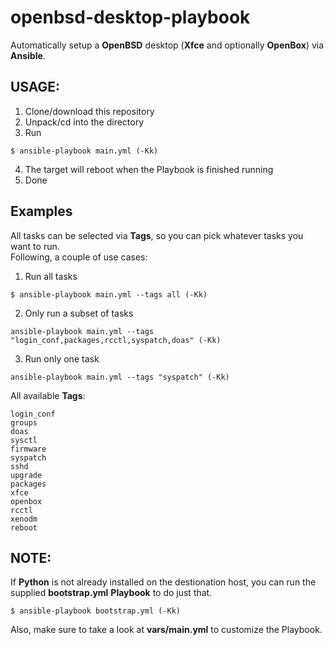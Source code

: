 # openbsd-desktop-playbook

Automatically setup a **OpenBSD** desktop (**Xfce** and optionally **OpenBox**) via **Ansible**.

## USAGE:
1. Clone/download this repository
2. Unpack/cd into the directory
3. Run
```Shell
$ ansible-playbook main.yml (-Kk)
```
4. The target will reboot when the Playbook is finished running
5. Done

## Examples
All tasks can be selected via **Tags**, so you can pick whatever tasks you want to run.   
Following, a couple of use cases:
1. Run all tasks
```Ansible
$ ansible-playbook main.yml --tags all (-Kk)
```
2. Only run a subset of tasks
```Ansible
ansible-playbook main.yml --tags "login_conf,packages,rcctl,syspatch,doas" (-Kk)
```
3. Run only one task
```
ansible-playbook main.yml --tags "syspatch" (-Kk)
```
All available **Tags**:
```Shell
login_conf
groups
doas
sysctl
firmware
syspatch
sshd
upgrade
packages
xfce
openbox
rcctl
xenodm
reboot
```

## NOTE:
If **Python** is not already installed on the destionation host, you can run the supplied **bootstrap.yml** **Playbook** to do just that.
```Shell
$ ansible-playbook bootstrap.yml (-Kk)
```

Also, make sure to take a look at **vars/main.yml** to customize the Playbook.
